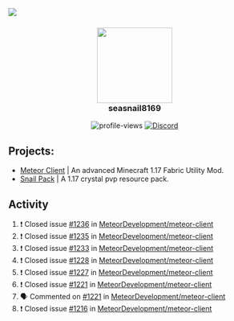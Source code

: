 ![](https://hit.yhype.me/github/profile?user_id=17166139)

<h3 align="center">
  <img src="https://i.ibb.co/wLWw4DD/798694-D8-9-F3-D-434-E-B7-B4-E60460-E50-B4-F.png" width="150"/><br>
  seasnail8169
</h3>

<div align="center">
  <img src="https://komarev.com/ghpvc/?username=seasnail8169" alt="profile-views"/>
  <a href="https://discord.gg/bBGQZvd"><img src="https://img.shields.io/discord/689197705683140636?logo=discord" alt="Discord"/></a>
</div>

## Projects:

- [Meteor Client](https://github.com/MeteorDevelopment) | An advanced Minecraft 1.17 Fabric Utility Mod.
- [Snail Pack](https://github.com/seasnail8169/snail-pack) | A 1.17 crystal pvp resource pack.

## Activity

<!--START_SECTION:activity-->
1. ❗️ Closed issue [#1236](https://github.com/MeteorDevelopment/meteor-client/issues/1236) in [MeteorDevelopment/meteor-client](https://github.com/MeteorDevelopment/meteor-client)
2. ❗️ Closed issue [#1235](https://github.com/MeteorDevelopment/meteor-client/issues/1235) in [MeteorDevelopment/meteor-client](https://github.com/MeteorDevelopment/meteor-client)
3. ❗️ Closed issue [#1233](https://github.com/MeteorDevelopment/meteor-client/issues/1233) in [MeteorDevelopment/meteor-client](https://github.com/MeteorDevelopment/meteor-client)
4. ❗️ Closed issue [#1228](https://github.com/MeteorDevelopment/meteor-client/issues/1228) in [MeteorDevelopment/meteor-client](https://github.com/MeteorDevelopment/meteor-client)
5. ❗️ Closed issue [#1227](https://github.com/MeteorDevelopment/meteor-client/issues/1227) in [MeteorDevelopment/meteor-client](https://github.com/MeteorDevelopment/meteor-client)
6. ❗️ Closed issue [#1221](https://github.com/MeteorDevelopment/meteor-client/issues/1221) in [MeteorDevelopment/meteor-client](https://github.com/MeteorDevelopment/meteor-client)
7. 🗣 Commented on [#1221](https://github.com/MeteorDevelopment/meteor-client/issues/1221) in [MeteorDevelopment/meteor-client](https://github.com/MeteorDevelopment/meteor-client)
8. ❗️ Closed issue [#1216](https://github.com/MeteorDevelopment/meteor-client/issues/1216) in [MeteorDevelopment/meteor-client](https://github.com/MeteorDevelopment/meteor-client)
<!--END_SECTION:activity-->
